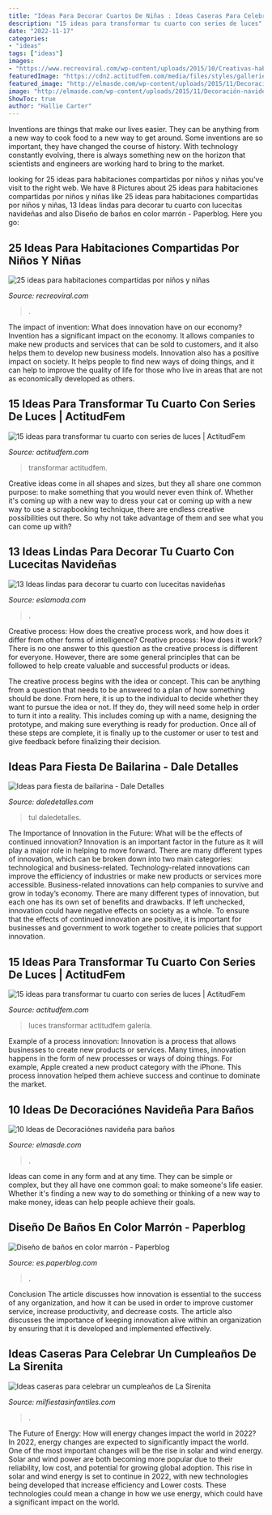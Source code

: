 ```yaml
---
title: "Ideas Para Decorar Cuartos De Niñas : Ideas Caseras Para Celebrar Un Cumpleaños De La Sirenita"
description: "15 ideas para transformar tu cuarto con series de luces"
date: "2022-11-17"
categories:
- "ideas"
tags: ["ideas"]
images:
- "https://www.recreoviral.com/wp-content/uploads/2015/10/Creativas-habitaciones-compartidas-por-niños-y-niñas-2-730x547.jpg"
featuredImage: "https://cdn2.actitudfem.com/media/files/styles/gallerie_carousel/public/images/2019/04/decorar-con-series-de-luces.jpg"
featured_image: "http://elmasde.com/wp-content/uploads/2015/11/Decoración-navideña-para-baños06.jpg"
image: "http://elmasde.com/wp-content/uploads/2015/11/Decoración-navideña-para-baños06.jpg"
ShowToc: true
author: "Hallie Carter"
---
```



Inventions are things that make our lives easier. They can be anything from a new way to cook food to a new way to get around. Some inventions are so important, they have changed the course of history. With technology constantly evolving, there is always something new on the horizon that scientists and engineers are working hard to bring to the market.

	

		
looking for 25 ideas para habitaciones compartidas por niños y niñas you've visit to the right web. We have 8 Pictures about 25 ideas para habitaciones compartidas por niños y niñas like 25 ideas para habitaciones compartidas por niños y niñas, 13 Ideas lindas para decorar tu cuarto con lucecitas navideñas and also Diseño de baños en color marrón - Paperblog. Here you go:
		
    
## 25 Ideas Para Habitaciones Compartidas Por Niños Y Niñas

<img loading=lazy src="https://www.recreoviral.com/wp-content/uploads/2015/10/Creativas-habitaciones-compartidas-por-niños-y-niñas-2-730x547.jpg" onerror="this.onerror=null;this.src='https://tse4.mm.bing.net/th?id=OIP.o-XrUcfzSrmjcblo4BfW_QHaFj&amp;pid=15.1';" alt="25 ideas para habitaciones compartidas por niños y niñas">

_Source: recreoviral.com_

>. 

	

The impact of invention: What does innovation have on our economy?
Invention has a significant impact on the economy. It allows companies to make new products and services that can be sold to customers, and it also helps them to develop new business models. Innovation also has a positive impact on society. It helps people to find new ways of doing things, and it can help to improve the quality of life for those who live in areas that are not as economically developed as others.

    
## 15 Ideas Para Transformar Tu Cuarto Con Series De Luces | ActitudFem

<img loading=lazy src="https://cdn2.actitudfem.com/media/files/decoracion-luces-cuarto.jpg" onerror="this.onerror=null;this.src='https://tse1.mm.bing.net/th?id=OIP.n9kh1SQNj_XSQ_PMr9moGgHaEA&amp;pid=15.1';" alt="15 ideas para transformar tu cuarto con series de luces | ActitudFem">

_Source: actitudfem.com_

>transformar actitudfem. 

	

Creative ideas come in all shapes and sizes, but they all share one common purpose: to make something that you would never even think of. Whether it's coming up with a new way to dress your cat or coming up with a new way to use a scrapbooking technique, there are endless creative possibilities out there. So why not take advantage of them and see what you can come up with?

    
## 13 Ideas Lindas Para Decorar Tu Cuarto Con Lucecitas Navideñas

<img loading=lazy src="http://eslamoda.com/wp-content/uploads/sites/2/2016/09/912.jpg" onerror="this.onerror=null;this.src='https://tse3.mm.bing.net/th?id=OIP.ktGA6Ib5YM_qpLu2mwaHSgHaKX&amp;pid=15.1';" alt="13 Ideas lindas para decorar tu cuarto con lucecitas navideñas">

_Source: eslamoda.com_

>. 

	

Creative process: How does the creative process work, and how does it differ from other forms of intelligence?
Creative process: How does it work?
There is no one answer to this question as the creative process is different for everyone. However, there are some general principles that can be followed to help create valuable and successful products or ideas. 

The creative process begins with the idea or concept. This can be anything from a question that needs to be answered to a plan of how something should be done. From here, it is up to the individual to decide whether they want to pursue the idea or not. If they do, they will need some help in order to turn it into a reality. This includes coming up with a name, designing the prototype, and making sure everything is ready for production. Once all of these steps are complete, it is finally up to the customer or user to test and give feedback before finalizing their decision.

    
## Ideas Para Fiesta De Bailarina - Dale Detalles

<img loading=lazy src="https://i0.wp.com/www.daledetalles.com/wp-content/uploads/2016/02/ballet6-1.jpg" onerror="this.onerror=null;this.src='https://tse3.mm.bing.net/th?id=OIP.6daOS1Hzo4a6POsIrvqT2wHaKV&amp;pid=15.1';" alt="Ideas para fiesta de bailarina - Dale Detalles">

_Source: daledetalles.com_

>tul daledetalles. 

	

The Importance of Innovation in the Future: What will be the effects of continued innovation?
Innovation is an important factor in the future as it will play a major role in helping to move forward. There are many different types of innovation, which can be broken down into two main categories: technological and business-related. Technology-related innovations can improve the efficiency of industries or make new products or services more accessible. Business-related innovations can help companies to survive and grow in today’s economy. There are many different types of innovation, but each one has its own set of benefits and drawbacks. If left unchecked, innovation could have negative effects on society as a whole. To ensure that the effects of continued innovation are positive, it is important for businesses and government to work together to create policies that support innovation.

    
## 15 Ideas Para Transformar Tu Cuarto Con Series De Luces | ActitudFem

<img loading=lazy src="https://cdn2.actitudfem.com/media/files/styles/gallerie_carousel/public/images/2019/04/decorar-con-series-de-luces.jpg" onerror="this.onerror=null;this.src='https://tse2.mm.bing.net/th?id=OIP.mR5zaUXPkizZajGJF0xd-wHaFj&amp;pid=15.1';" alt="15 ideas para transformar tu cuarto con series de luces | ActitudFem">

_Source: actitudfem.com_

>luces transformar actitudfem galería. 

	

Example of a process innovation:
Innovation is a process that allows businesses to create new products or services. Many times, innovation happens in the form of new processes or ways of doing things. For example, Apple created a new product category with the iPhone. This process innovation helped them achieve success and continue to dominate the market.

    
## 10 Ideas De Decoraciónes Navideña Para Baños

<img loading=lazy src="http://elmasde.com/wp-content/uploads/2015/11/Decoración-navideña-para-baños06.jpg" onerror="this.onerror=null;this.src='https://tse3.mm.bing.net/th?id=OIP.m1uiDQBc-7eK2I_KYkwS-gHaJ3&amp;pid=15.1';" alt="10 Ideas de Decoraciónes navideña para baños">

_Source: elmasde.com_

>. 

	

Ideas can come in any form and at any time. They can be simple or complex, but they all have one common goal: to make someone's life easier. Whether it's finding a new way to do something or thinking of a new way to make money, ideas can help people achieve their goals.

    
## Diseño De Baños En Color Marrón - Paperblog

<img loading=lazy src="https://m1.paperblog.com/i/238/2384797/diseno-banos-color-marron-L-7ZoSro.jpeg" onerror="this.onerror=null;this.src='https://tse4.mm.bing.net/th?id=OIP.s7LN-4WecbYdaFptk5qSAgAAAA&amp;pid=15.1';" alt="Diseño de baños en color marrón - Paperblog">

_Source: es.paperblog.com_

>. 

	

Conclusion
The article discusses how innovation is essential to the success of any organization, and how it can be used in order to improve customer service, increase productivity, and decrease costs. The article also discusses the importance of keeping innovation alive within an organization by ensuring that it is developed and implemented effectively.

    
## Ideas Caseras Para Celebrar Un Cumpleaños De La Sirenita

<img loading=lazy src="https://mm.milfiestasinfantiles.com/uploads/ideas-fiestas-infantiles/cumpleanos-la-sirenita-casero.jpg" onerror="this.onerror=null;this.src='https://tse3.mm.bing.net/th?id=OIP.5x5uh01nqNnCRa7EkXFlrAHaKY&amp;pid=15.1';" alt="Ideas caseras para celebrar un cumpleaños de La Sirenita">

_Source: milfiestasinfantiles.com_

>. 

	

The Future of Energy: How will energy changes impact the world in 2022?
In 2022, energy changes are expected to significantly impact the world. One of the most important changes will be the rise in solar and wind energy. Solar and wind power are both becoming more popular due to their reliability, low cost, and potential for growing global adoption. This rise in solar and wind energy is set to continue in 2022, with new technologies being developed that increase efficiency and Lower costs. These technologies could mean a change in how we use energy, which could have a significant impact on the world.

